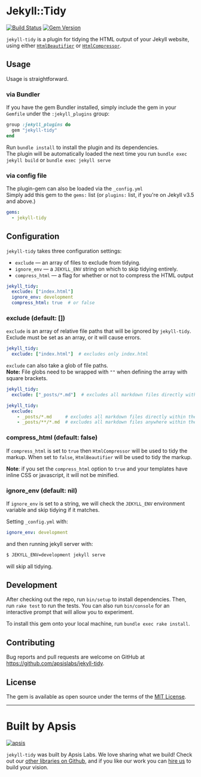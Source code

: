 # Jekyll::Tidy

[![Build Status](https://travis-ci.org/apsislabs/jekyll-tidy.svg?branch=master)](https://travis-ci.org/apsislabs/jekyll-tidy) [![Gem Version](https://badge.fury.io/rb/jekyll-tidy.svg)](https://badge.fury.io/rb/jekyll-tidy)

`jekyll-tidy` is a plugin for tidying the HTML output of your Jekyll website, using either [`HtmlBeautifier`](https://github.com/threedaymonk/htmlbeautifier) or [`HtmlCompressor`](https://github.com/paolochiodi/htmlcompressor).

## Usage

Usage is straightforward.

### via Bundler

If you have the gem Bundler installed, simply include the gem in your `Gemfile` under the `:jekyll_plugins` group:

```ruby
group :jekyll_plugins do
  gem "jekyll-tidy"
end
```
Run `bundle install` to install the plugin and its dependencies.<br/>
The plugin will be automatically loaded the next time you run `bundle exec jekyll build` or `bundle exec jekyll serve`

### via config file

The plugin-gem can also be loaded via the `_config.yml`<br/>
Simply add this gem to the `gems:` list (or `plugins:` list, if you're on Jekyll v3.5 and above.)

```yaml
gems:
  - jekyll-tidy
```

## Configuration

`jekyll-tidy` takes three configuration settings:

  * `exclude` &mdash; an array of files to exclude from tidying.
  * `ignore_env` &mdash; a `JEKYLL_ENV` string on which to skip tidying entirely.
  * `compress_html` &mdash; a flag for whether or not to compress the HTML output

```yaml
jekyll_tidy:
  exclude: ["index.html"]
  ignore_env: development
  compress_html: true  # or false
```

### exclude (default: [])

`exclude` is an array of relative file paths that will be ignored by `jekyll-tidy`. Exclude must be set as an array, or it will cause errors.

```yaml
jekyll_tidy:
  exclude: ["index.html"]  # excludes only index.html
```

`exclude` can also take a glob of file paths.<br/>
**Note:** File globs need to be wrapped with `""` when defining the array with square brackets.

```yaml
jekyll_tidy:
  exclude: ["_posts/*.md"]  # excludes all markdown files directly within the _posts directory.
```

```yaml
jekyll_tidy:
  exclude:
    - _posts/*.md     # excludes all markdown files directly within the _posts directory.
    - _posts/**/*.md  # excludes all markdown files anywhere within the _posts directory
```

### compress_html (default: false)

If `compress_html` is set to `true` then `HtmlCompressor` will be used to tidy the markup.
When set to `false`, `HtmlBeautifier` will be used to tidy the markup.

**Note**: if you set the `compress_html` option to `true` and your templates have inline CSS or javascript, it will not be minified.

### ignore_env (default: nil)

If `ignore_env` is set to a string, we will check the `JEKYLL_ENV` environment variable and skip tidying if it matches.

Setting `_config.yml` with:

```yaml
ignore_env: development
```

and then running jekyll server with:

```sh
$ JEKYLL_ENV=development jekyll serve
```

will skip all tidying.

## Development

After checking out the repo, run `bin/setup` to install dependencies. Then, run `rake test` to run the tests. You can also run `bin/console` for an interactive prompt that will allow you to experiment.

To install this gem onto your local machine, run `bundle exec rake install`.

## Contributing

Bug reports and pull requests are welcome on GitHub at https://github.com/apsislabs/jekyll-tidy.

## License

The gem is available as open source under the terms of the [MIT License](http://opensource.org/licenses/MIT).

---

# Built by Apsis

[![apsis](https://s3-us-west-2.amazonaws.com/apsiscdn/apsis.png)](https://www.apsis.io)

`jekyll-tidy` was built by Apsis Labs. We love sharing what we build! Check out our [other libraries on Github](https://github.com/apsislabs), and if you like our work you can [hire us](https://www.apsis.io/work-with-us/) to build your vision.
